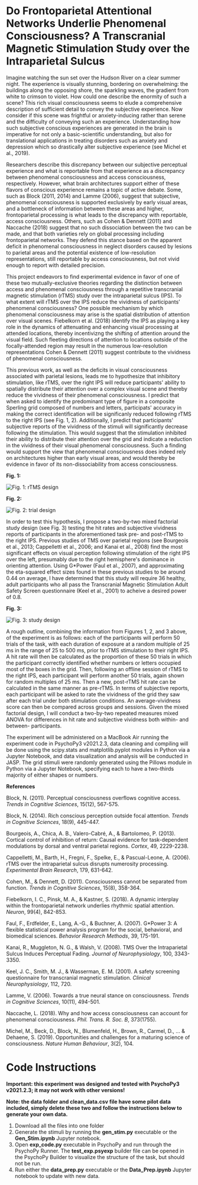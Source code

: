 # Do Frontoparietal Attentional Networks Underlie Phenomenal Consciousness? A Transcranial Magnetic Stimulation Study over the Intraparietal Sulcus

Imagine watching the sun set over the Hudson River on a clear summer night. The experience is visually stunning, bordering on overwhelming: the buildings along the opposing shore, the sparkling waves, the gradient from white to crimson to violet. How could one describe the enormity of such a scene? This rich visual consciousness seems to elude a comprehensive description of sufficient detail to convey the subjective experience. Now consider if this scene was frightful or anxiety-inducing rather than serene and the difficulty of conveying such an experience. Understanding how such subjective conscious experiences are generated in the brain is imperative for not only a basic-scientific understanding, but also for translational applications in treating disorders such as anxiety and depression which so drastically alter subjective experience (see Michel et al., 2019).

Researchers describe this discrepancy between our subjective perceptual experience and what is reportable from that experience as a discrepancy between phenomenal consciousness and access consciousness, respectively. However, what brain architectures support either of these flavors of conscious experience remains a topic of active debate. Some, such as Block (2011, 2014) and Lamme (2006), suggest that subjective, phenomenal consciousness is supported exclusively by early visual areas, and a bottleneck of information between these areas and higher, frontoparietal processing is what leads to the discrepancy with reportable, access consciousness. Others, such as Cohen & Dennett (2011) and Naccache (2018) suggest that no such dissociation between the two can be made, and that both varieties rely on global processing including frontoparietal networks. They defend this stance based on the apparent deficit in phenomenal consciousness in neglect disorders caused by lesions to parietal areas and the potential existence of low-resolution representations, still reportable by access consciousness, but not vivid enough to report with detailed precision.

This project endeavors to find experimental evidence in favor of one of these two mutually-exclusive theories regarding the distinction between access and phenomenal consciousness through a repetitive transcranial magnetic stimulation (rTMS) study over the intraparietal sulcus (IPS). To what extent will rTMS over the IPS reduce the vividness of participants’ phenomenal consciousness? One possible mechanism by which phenomenal consciousness may arise is the spatial distribution of attention over visual scenes. Fiebelkorn et al. (2018) identify the IPS as playing a key role in the dynamics of attenuating and enhancing visual processing at attended locations, thereby incentivizng the shifting of attention around the visual field. Such fleeting directions of attention to locations outside of the focally-attended region may result in the numerous low-resolution representations Cohen & Dennett (2011) suggest contribute to the vividness of phenomenal consciousness. 

This previous work, as well as the deficits in visual consciousness associated with parietal lesions, leads me to hypothesize that inhibitory stimulation, like rTMS, over the right IPS will reduce participants' ability to spatially distribute their attention over a complex visual scene and thereby reduce the vividness of their phenomenal consciousness. I predict that when asked to identify the predominant type of figure in a composite Sperling grid composed of numbers and letters, participats' accuracy in making the correct identification will be significanly reduced following rTMS to the right IPS (see Fig. 1, 2). Additionally, I predict that participants' subjective reports of the vividness of the stimuli will significantly decrease following the stimulation. This would suggest that the stimulation inhibited their ability to distribute their attention over the grid and indicate a reduction in the vividness of their visual phenomenal consciousness. Such a finding would support the view that phenomenal consciousness does indeed rely on architectures higher than early visual areas, and would thereby be evidence in favor of its non-dissociability from access consciousness.

**Fig. 1:**

![Fig. 1: rTMS design](https://github.com/sjh2208/GSP_Paris_Project/blob/main/rtms_design.png?raw=true)

**Fig. 2:**

![Fig. 2: trial design](https://github.com/sjh2208/GSP_Paris_Project/blob/main/trial_design.png?raw=true)

In order to test this hypothesis, I propose a two-by-two mixed factorial study design (see Fig. 3) testing the hit rates and subjective vividness reports of participants in the aforementioned task pre- and post-rTMS to the right IPS. Previous studies of TMS over parietal regions (see Bourgeois et al., 2013; Cappelletti et al., 2006; and Kanai et al., 2008) find the most significant effects on visual perception following stimulation of the right IPS over the left, presumably due to the right hemisphere's dominance in orienting attention. Using G\*Power (Faul et al., 2007), and approximating the eta-squared effect sizes found in these previous studies to be around 0.44 on average, I have determined that this study will require 36 healthy, adult participants who all pass the Transcranial Magnetic Stimulation Adult Safety Screen questionnaire (Keel et al., 2001) to acheive a desired power of 0.8.

**Fig. 3:**

![Fig. 3: study design](https://github.com/sjh2208/GSP_Paris_Project/blob/main/study_design.png?raw=true)

A rough outline, combining the information from Figures 1, 2, and 3 above, of the experiment is as follows: each of the participants will perform 50 trials of the task, with each duration of exposure at a random multiple of 25 ms in the range of 25 to 500 ms, prior to rTMS stimulation to their right IPS. A hit rate will then be calculated as the proportion of these 50 trials in which the participant correctly identified whether numbers or letters occupied most of the boxes in the grid. Then, following an offline session of rTMS to the right IPS, each participant will perform another 50 trials, again shown for random multiples of 25 ms. Then a new, post-rTMS hit rate can be calculated in the same manner as pre-rTMS. In terms of subjective reports, each participant will be asked to rate the vividness of the grid they saw after each trial under both stimulation conditions. An average-vividness score can then be compared across groups and sessions. Given the mixed factorial design, I will conduct a two-by-two repeated measures mixed ANOVA for differences in hit rate and subjective vividness both within- and between- participants.

The experiment will be administered on a MacBook Air running the experiment code in PsychoPy3 v2021.2.3, data cleaning and compiling will be done using the scipy.stats and matplotlib.pyplot modules in Python via a Jupyter Notebook, and data visualization and analysis will be conducted in JASP. The grid stimuli were randomly generated using the Pillows module in Python via a Jupyter Notebook, specifying each to have a two-thirds majority of either shapes or numbers.


**References**

Block, N. (2011). Perceptual consciousness overflows cognitive access. _Trends in Cognitive Sciences_, 15(12), 567-575.

Block, N. (2014). Rich conscious perception outside focal attention. _Trends in Cognitive Sciences_, 18(9), 445-447.

Bourgeois, A., Chica, A. B., Valero-Cabré, A., & Bartolomeo, P. (2013). Cortical control of inhibition of return: Causal evidence for task-dependent modulations by dorsal and ventral parietal regions. _Cortex_, 49, 2229-2238.

Cappelletti, M., Barth, H., Fregni, F., Spelke, E., & Pascual-Leone, A. (2006). rTMS over the intraparietal sulcus disrupts numerosity processing. _Experimental Brain Research_, 179, 631-642.

Cohen, M., & Dennett, D. (2011). Consciousness cannot be separated from function. _Trends in Cognitive Sciences_, 15(8), 358-364.

Fiebelkorn, I. C., Pinsk, M. A., & Kastner, S. (2018). A dynamic interplay within the frontoparietal network underlies rhythmic spatial attention. _Neuron_, 99(4), 842-853.

Faul, F., Erdfelder, E., Lang, A.-G., & Buchner, A. (2007). G\*Power 3: A flexible statistical power analysis program for the social, behavioral, and biomedical sciences. _Behavior Research Methods_, 39, 175-191.

Kanai, R., Muggleton, N. G., & Walsh, V. (2008). TMS Over the Intraparietal Sulcus Induces Perceptual Fading. _Journal of Neurophysiology_, 100, 3343-3350.

Keel, J. C., Smith, M. J., & Wasserman, E. M. (2001). A safety screening questionnaire for transcranial magnetic stimulation. _Clinical Neurophysiology_, 112, 720.

Lamme, V. (2006). Towards a true neural stance on consciousness. _Trends in Cognitive Sciences_, 10(11), 494-501.

Naccache, L. (2018). Why and how access consciousness can account for phenomenal consciousness. _Phil. Trans. R. Soc. B_, 373(1755).

Michel, M., Beck, D., Block, N., Blumenfeld, H., Brown, R., Carmel, D., ... & Dehaene, S. (2019). Opportunities and challenges for a maturing science of consciousness. _Nature Human Behaviour_, 3(2), 104.

# Code Instructions

**Important: this experiment was designed and tested with PsychoPy3 v2021.2.3; it may not work with other versions!**

**Note: the data folder and clean_data.csv file have some pilot data included, simply delete these two and follow the instructions below to generate your own data.**

1. Download all the files into one folder
2. Generate the stimuli by running the **gen_stim.py** executable or the **Gen_Stim.ipynb** Jupyter notebook.
3. Open **exp_code.py** executable in PsychoPy and run through the PsychoPy Runner. The **test_exp.psyexp** builder file can be opened in the PsychoPy Builder to visualize the structure of the task, but should not be run.
4. Run either the **data_prep.py** executable or the **Data_Prep.ipynb** Jupyter notebook to update with new data.
